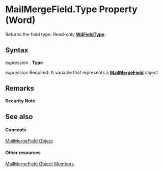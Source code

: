 
# MailMergeField.Type Property (Word)

Returns the field type. Read-only  **[WdFieldType](220d280c-0ff4-080c-4273-e5c8c437333f.md)** .


## Syntax

 _expression_ . **Type**

 _expression_ Required. A variable that represents a **[MailMergeField](8beb6228-079c-008c-10aa-3f8f711fcf5c.md)** object.


## Remarks


 **Security Note**  




## See also


#### Concepts


[MailMergeField Object](8beb6228-079c-008c-10aa-3f8f711fcf5c.md)
#### Other resources


[MailMergeField Object Members](c50297da-7c70-d74b-427e-60e3503ed570.md)
